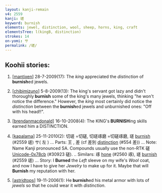 ```yaml
---
layout: kanji-remain
v4: 2559
kanji: 瑳
keyword: burnish
elements: jewel, distinction, wool, sheep, horns, king, craft
elementsTree: l(kingB, distinction)
strokes: 14
on-yomi: サ
permalink: /瑳/
---
```


## Koohii stories: 

1) [<a href="http://kanji.koohii.com/profile/mantixen">mantixen</a>] 28-7-2009(17): The <em>king</em> appreciated the <em>distinction</em> of<strong> burnish</strong>ed jewels.

2) [<a href="http://kanji.koohii.com/profile/chibimizuno">chibimizuno</a>] 5-8-2009(13): The king&#039;s servant got lazy and didn&#039;t thoroughly<strong> burnish</strong> some of the king&#039;s many jewels, thinking &quot;he won&#039;t notice the difference.&quot; However, the <em>king</em> most certainly did notice the <em>distinction</em> between the<strong> burnish</strong>ed jewels and unburnished ones: &quot;Off with his head!!&quot;.

3) [<a href="http://kanji.koohii.com/profile/brendanmacdonald">brendanmacdonald</a>] 16-10-2008(4): The KING&#039;s<strong> BURNISH</strong>ing skills earned him a DISTINCTION.

4) [<a href="http://kanji.koohii.com/profile/kapalama">kapalama</a>] 25-11-2010(2): 切瑳 =切磋, 切瑳琢磨 =切磋琢磨, 瑳 <a href="../v4/2559.html">burnish</a> (#2559 瑳) サ( 左 ) ... Parts: 王 , 差 (cf 差別 <a href="../v4/554.html">distinction</a> (#554 差)) ... Note: Name Kanji pronounced SA. Compounds usually use the non-RTK 磋<a href="http://kanji.koohii.com/study/kanji/30923">Unicode-0x78cb</a> (#30923 磋). .. Similars: 琢 <a href="../v4/2560.html">hone</a> (#2560 琢), 瑳 <a href="../v4/2559.html">burnish</a> (#2559 瑳) ... Story: I <strong>Burned</strong> the <em>Left</em> sleeve on my wife&#039;s <em>Wool</em> coat, and now I have to give her <em>Jewelry</em> to make up for it. Maybe that will <strong>Burnish</strong> my reputation with her.

5) [<a href="http://kanji.koohii.com/profile/astridtops">astridtops</a>] 19-11-2006(1): He<strong> burnish</strong>ed his metal armor with lots of <em>jewels</em> so that he could wear it with <em>distinction</em>.

